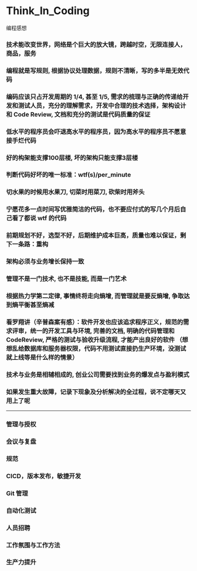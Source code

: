 # Think_In_Coding
编程感想

<h3>技术能改变世界，网络是个巨大的放大镜，跨越时空，无限连接人，商品，服务</h3>
<h3>编程就是写规则, 根据协议处理数据，规则不清晰，写的多半是无效代码</h3>
<h3>编码应该只占开发周期的 1/4, 甚至 1/5, 需求的梳理与正确的传递给开发和测试人员，充分的理解需求，开发中合理的技术选择，架构设计和 Code Review, 文档和充分的测试是代码质量的保证</h3>
<h3>低水平的程序员会吓退高水平的程序员，因为高水平的程序员不愿意接手烂代码</h3>
<h3>好的构架能支撑100层楼, 坏的架构只能支撑3层楼</h3>
<h3>判断代码好坏的唯一标准：wtf(s)/per_minute</h3>
<h3>切水果的时候用水果刀, 切菜时用菜刀, 砍柴时用斧头</h3>
<h3>宁愿花多一点时间写优雅简洁的代码，也不要应付式的写几个月后自己看了都说 wtf 的代码</h3>
<h3>前期规划不好，选型不好，后期维护成本巨高，质量也难以保证，剩下一条路：重构</h3>
<h3>架构必须与业务增长保持一致</h3>
<h3>管理不是一门技术, 也不是技能, 而是一门艺术</h3>
<h3>根据热力学第二定律, 事情终将走向熵增, 而管理就是要反熵增, 争取达到熵平衡甚至熵减</h3>
<h3>看罗翔讲（辛普森案有感）：软件开发也应该追求程序正义，规范的需求评审，统一的开发工具与环境, 完善的文档, 明确的代码管理和CodeReview, 严格的测试与验收升级流程, 才能产出良好的软件 （想想乱给数据库和服务器权限，代码不用测试直接扔生产环境，没测试就上线等是什么样的情景）</h3>
<h3>技术与业务是相辅相成的, 创业公司需要找到业务的爆发点与盈利模式</h3>
<h3>如果发生重大故障，记录下现象及分析解决的全过程，说不定哪天又用上了呢</h3>

-----

### 管理与授权

### 会议与复盘

### 规范

### CICD，版本发布，敏捷开发

### Git 管理

### 自动化测试

### 人员招聘

### 工作氛围与工作方法

### 生产力提升
